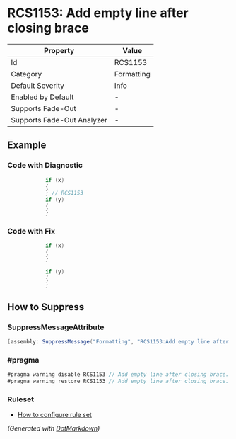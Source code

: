 # RCS1153: Add empty line after closing brace

| Property                    | Value      |
| --------------------------- | ---------- |
| Id                          | RCS1153    |
| Category                    | Formatting |
| Default Severity            | Info       |
| Enabled by Default          | \-         |
| Supports Fade\-Out          | \-         |
| Supports Fade\-Out Analyzer | \-         |

## Example

### Code with Diagnostic

```csharp
            if (x)
            {
            } // RCS1153
            if (y)
            {
            }
```

### Code with Fix

```csharp
            if (x)
            {
            }

            if (y)
            {
            }
```

## How to Suppress

### SuppressMessageAttribute

```csharp
[assembly: SuppressMessage("Formatting", "RCS1153:Add empty line after closing brace.", Justification = "<Pending>")]
```

### \#pragma

```csharp
#pragma warning disable RCS1153 // Add empty line after closing brace.
#pragma warning restore RCS1153 // Add empty line after closing brace.
```

### Ruleset

* [How to configure rule set](../HowToConfigureAnalyzers.md)

*\(Generated with [DotMarkdown](http://github.com/JosefPihrt/DotMarkdown)\)*